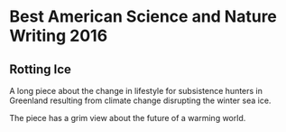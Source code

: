 
# Best American Science and Nature Writing 2016

## Rotting Ice

A long piece about the change in lifestyle for subsistence hunters in Greenland resulting from climate change disrupting the winter sea ice.

The piece has a grim view about the future of a warming world.